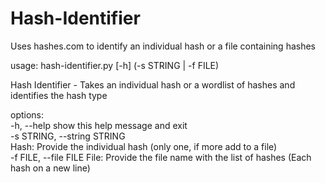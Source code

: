 # Hash-Identifier
Uses hashes.com to identify an individual hash or a file containing hashes

usage: hash-identifier.py [-h] (-s STRING | -f FILE)

Hash Identifier - Takes an individual hash or a wordlist of hashes and identifies the hash type  

options:  
  -h, --help            show this help message and exit  
  -s STRING, --string STRING  
                        Hash: Provide the individual hash (only one, if more add to a file)  
  -f FILE, --file FILE  File: Provide the file name with the list of hashes (Each hash on a new line)  
